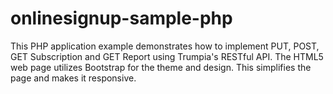 # onlinesignup-sample-php
This PHP application example demonstrates how to implement PUT, POST, GET Subscription and GET Report using Trumpia's RESTful API. The HTML5 web page utilizes Bootstrap for the theme and design. This simplifies the page and makes it responsive.
